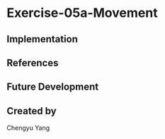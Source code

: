 # Exercise-05a-Movement


## Implementation

## References

## Future Development

## Created by
Chengyu Yang